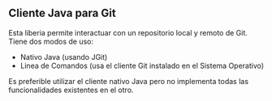 ## Cliente Java para Git

Esta liberia permite interactuar con un repositorio local y remoto de Git.
Tiene dos modos de uso:
- Nativo Java (usando JGit)
- Linea de Comandos (usa el cliente Git instalado en el Sistema Operativo)

Es preferible utilizar el cliente nativo Java pero no implementa todas las funcionalidades existentes en el otro.
 

